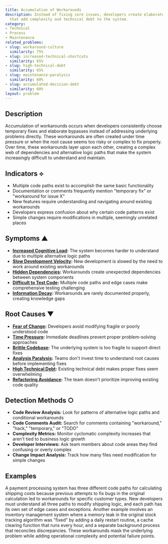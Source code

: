 ```yaml
---
title: Accumulation of Workarounds
description: Instead of fixing core issues, developers create elaborate workarounds
  that add complexity and technical debt to the system.
category:
- Technical
- Process
- Maintenance
related_problems:
- slug: workaround-culture
  similarity: 75%
- slug: increased-technical-shortcuts
  similarity: 65%
- slug: high-technical-debt
  similarity: 65%
- slug: maintenance-paralysis
  similarity: 60%
- slug: accumulated-decision-debt
  similarity: 60%
layout: problem
---
```


## Description

Accumulation of workarounds occurs when developers consistently choose temporary fixes and elaborate bypasses instead of addressing underlying problems directly. These workarounds are often created under time pressure or when the root cause seems too risky or complex to fix properly. Over time, these workarounds layer upon each other, creating a complex web of dependencies and alternative logic paths that make the system increasingly difficult to understand and maintain.

## Indicators ⟡

- Multiple code paths exist to accomplish the same basic functionality
- Documentation or comments frequently mention "temporary fix" or "workaround for issue X"
- New features require understanding and navigating around existing workarounds
- Developers express confusion about why certain code patterns exist
- Simple changes require modifications in multiple, seemingly unrelated places

## Symptoms ▲

- **[Increased Cognitive Load](increased-cognitive-load.md):** The system becomes harder to understand due to multiple alternative logic paths
- **[Slow Development Velocity](slow-development-velocity.md):** New development is slowed by the need to work around existing workarounds
- **[Hidden Dependencies](hidden-dependencies.md):** Workarounds create unexpected dependencies between system components
- **[Difficult to Test Code](difficult-to-test-code.md):** Multiple code paths and edge cases make comprehensive testing challenging
- **[Information Decay](information-decay.md):** Workarounds are rarely documented properly, creating knowledge gaps

## Root Causes ▼

- **[Fear of Change](fear-of-change.md):** Developers avoid modifying fragile or poorly understood code
- **[Time Pressure](time-pressure.md):** Immediate deadlines prevent proper problem-solving approaches
- **[Brittle Codebase](brittle-codebase.md):** The underlying system is too fragile to support direct fixes
- **[Analysis Paralysis](analysis-paralysis.md):** Teams don't invest time to understand root causes before implementing fixes
- **[High Technical Debt](high-technical-debt.md):** Existing technical debt makes proper fixes seem overwhelming
- **[Refactoring Avoidance](refactoring-avoidance.md):** The team doesn't prioritize improving existing code quality

## Detection Methods ○

- **Code Review Analysis:** Look for patterns of alternative logic paths and conditional workarounds
- **Code Comments Audit:** Search for comments containing "workaround," "hack," "temporary," or "TODO"
- **Complexity Metrics:** Monitor cyclomatic complexity increases that aren't tied to business logic growth
- **Developer Interviews:** Ask team members about code areas they find confusing or overly complex
- **Change Impact Analysis:** Track how many files need modification for simple changes

## Examples

A payment processing system has three different code paths for calculating shipping costs because previous attempts to fix bugs in the original calculation led to workarounds for specific customer types. New developers must understand all three paths to modify shipping logic, and each path has its own set of edge cases and exceptions. Another example involves an inventory management system where a memory leak in the original stock tracking algorithm was "fixed" by adding a daily restart routine, a cache clearing function that runs every hour, and a separate background process that reconciles discrepancies. These workarounds mask the underlying problem while adding operational complexity and potential failure points.